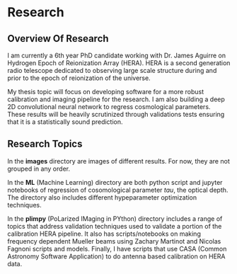 # Research

## Overview Of Research

I am currently a 6th year PhD candidate working with Dr. James Aguirre on Hydrogen Epoch of Reionization Array (HERA). HERA is a second generation radio telescope dedicated to observing large scale structure during and prior to the epoch of reionization of the universe.

My thesis topic will focus on developing software for a more robust calibration and imaging pipeline for the research. I am also building a deep 2D convolutional neural network to regress cosmological parameters. These results will be heavily scrutinized through validations tests ensuring that it is a statistically sound prediction.

## Research Topics

In the **images** directory are images of different results. For now, they are not grouped in any order.

In the **ML** (Machine Learning) directory are both python script and jupyter notebooks of regression of cosomological parameter *tau*, the optical depth. The directory also includes different hypeparameter optimization techniques.

In the **plimpy** (PoLarized IMaging in PYthon) directory includes a range of topics that address validation techniques used to validate a portion of the calibration HERA pipeline. It also has scripts/notebooks on making frequency dependent Mueller beams using Zachary Martinot and Nicolas Fagnoni scripts and models. Finally, I have scripts that use CASA (Common Astronomy Software Application) to do antenna based calibration on HERA data.
